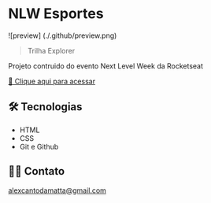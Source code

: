 # NLW Esportes

![preview] (./.github/preview.png)

> Trilha Explorer

Projeto contruido do evento Next Level Week da Rocketseat

[🔗 Clique aqui para acessar](https://pontesholograma.github.io/NLW/)

## 🛠️ Tecnologias

- HTML
- CSS
- Git e Github

## 🖖🏻 Contato

alexcantodamatta@gmail.com
